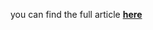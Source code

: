 you can find the full article <b><a href='https://towardsdatascience.com/feature-importance-with-time-series-and-recurrent-neural-network-27346d500b9c'>here</a></b>

